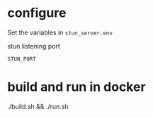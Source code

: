 
# configure 
Set the variables in `stun_server.env`

stun listening port

`STUN_PORT`

# build and run in docker
./build.sh && ./run.sh
